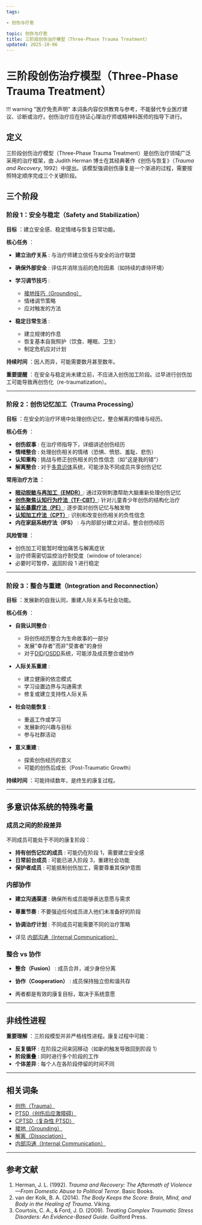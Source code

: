 ```yaml
---
tags:

- 创伤与疗愈

topic: 创伤与疗愈
title: 三阶段创伤治疗模型（Three-Phase Trauma Treatment）
updated: 2025-10-06
---
```


# 三阶段创伤治疗模型（Three-Phase Trauma Treatment）

!!! warning "医疗免责声明"
    本词条内容仅供教育与参考，不能替代专业医疗建议、诊断或治疗。创伤治疗应在持证心理治疗师或精神科医师的指导下进行。

## 定义

三阶段创伤治疗模型（Three-Phase Trauma Treatment）是创伤治疗领域广泛采用的治疗框架，由 Judith Herman 博士在其经典著作《创伤与恢复》（*Trauma and Recovery*, 1992）中提出。该模型强调创伤康复是一个渐进的过程，需要按照特定顺序完成三个关键阶段。

## 三个阶段

### 阶段 1：安全与稳定（Safety and Stabilization）

**目标** ：建立安全感、稳定情绪与恢复日常功能。

**核心任务** ：

- **建立治疗关系** : 与治疗师建立信任与安全的治疗联盟
- **确保外部安全** : 评估并消除当前的危险因素（如持续的虐待环境）
- **学习调节技巧** :

  - [接地技巧（Grounding）](Grounding.md)
  - 情绪调节策略
  - 应对触发的方法

- **稳定日常生活** :

  - 建立规律的作息
  - 恢复基本自我照护（饮食、睡眠、卫生）
  - 制定危机应对计划

**持续时间** ：因人而异，可能需要数月甚至数年。

**重要提醒** ：在安全与稳定尚未建立前，不应进入创伤加工阶段。过早进行创伤加工可能导致再创伤化（re-traumatization）。

---

### 阶段 2：创伤记忆加工（Trauma Processing）

**目标** ：在安全的治疗环境中处理创伤记忆，整合解离的情绪与经历。

**核心任务** ：

- **创伤叙事** : 在治疗师指导下，详细讲述创伤经历
- **情绪整合** : 处理创伤相关的情绪（恐惧、愤怒、羞耻、悲伤）
- **认知重构** : 挑战与修正创伤相关的负性信念（如"这是我的错"）
- **解离整合** : 对于[多意识体](Multiple_Personality_System.md)系统，可能涉及不同成员共享创伤记忆

**常用治疗方法** ：

- [**眼动脱敏与再加工（EMDR）**](Eye-Movement-Desensitization-Reprocessing-EMDR.md): 通过双侧刺激帮助大脑重新处理创伤记忆
- [**创伤聚焦认知行为疗法（TF-CBT）**](Trauma-Focused-Cognitive-Behavioral-Therapy-TF-CBT.md): 针对儿童青少年创伤的结构化治疗
- [**延长暴露疗法（PE）**](Prolonged-Exposure-Therapy-PE.md): 逐步面对创伤记忆与触发物
- [**认知加工疗法（CPT）**](Cognitive-Processing-Therapy-CPT.md): 识别和改变创伤相关的负性信念
- **内在家庭系统疗法（IFS）** : 与内部部分建立对话，整合创伤经历

**风险管理** ：

- 创伤加工可能暂时增加痛苦与解离症状
- 治疗师需密切监控治疗耐受度（window of tolerance）
- 必要时可暂停，返回阶段 1 进行稳定

---

### 阶段 3：整合与重建（Integration and Reconnection）

**目标** ：发展新的自我认同，重建人际关系与社会功能。

**核心任务** ：

- **自我认同整合** :

  - 将创伤经历整合为生命故事的一部分
  - 发展"幸存者"而非"受害者"的身份
  - 对于[DID](DID.md)/[OSDD](OSDD.md)系统，可能涉及成员整合或协作

- **人际关系重建** :

  - 建立健康的依恋模式
  - 学习设置边界与沟通需求
  - 修复或建立支持性人际关系

- **社会功能恢复** :

  - 重返工作或学习
  - 发展新的兴趣与目标
  - 参与社群活动

- **意义重建** :

  - 探索创伤经历的意义
  - 可能的创伤后成长（Post-Traumatic Growth）

**持续时间** ：可能持续数年，是终生的康复过程。

---

## 多意识体系统的特殊考量

### 成员之间的阶段差异

不同成员可能处于不同的康复阶段：

- **持有创伤记忆的成员** : 可能仍在阶段 1，需要建立安全感
- **日常前台成员** : 可能已进入阶段 3，重建社会功能
- **保护者成员** : 可能抵制创伤加工，需要尊重其保护意图

### 内部协作

- **建立沟通渠道** : 确保所有成员能够表达意愿与需求
- **尊重节奏** : 不要强迫任何成员进入他们未准备好的阶段
- **协调治疗计划** : 不同成员可能需要不同的治疗策略

- 详见 [内部沟通（Internal Communication）](Internal-Communication.md)

### 整合 vs 协作

- **整合（Fusion）** : 成员合并，减少身份分离
- **协作（Cooperation）** : 成员保持独立但和谐共存

- 两者都是有效的康复目标，取决于系统意愿

---

## 非线性进程

**重要理解** ：三阶段模型并非严格线性进程。康复过程中可能：

- **反复循环** : 在阶段之间来回移动（如新的触发导致回到阶段 1）
- **阶段重叠** : 同时进行多个阶段的工作
- **个体差异** : 每个人在各阶段停留的时间不同

---

## 相关词条

- [创伤（Trauma）](Trauma.md)
- [PTSD（创伤后应激障碍）](PTSD.md)
- [CPTSD（复杂性 PTSD）](CPTSD.md)
- [接地（Grounding）](Grounding.md)
- [解离（Dissociation）](Dissociation.md)
- [内部沟通（Internal Communication）](Internal-Communication.md)

---

## 参考文献

1. Herman, J. L. (1992). *Trauma and Recovery: The Aftermath of Violence—From Domestic Abuse to Political Terror*. Basic Books.
2. van der Kolk, B. A. (2014). *The Body Keeps the Score: Brain, Mind, and Body in the Healing of Trauma*. Viking.
3. Courtois, C. A., & Ford, J. D. (2009). *Treating Complex Traumatic Stress Disorders: An Evidence-Based Guide*. Guilford Press.
